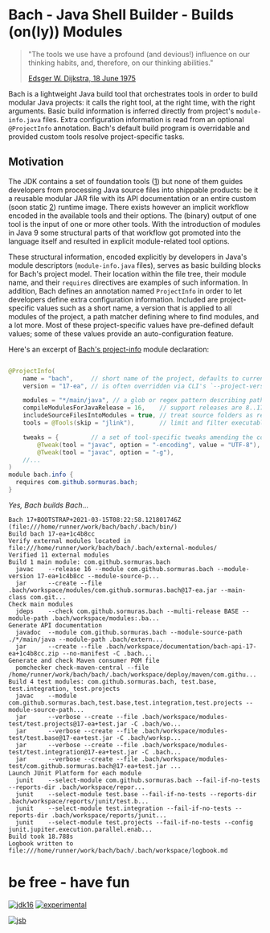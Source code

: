 # Bach - Java Shell Builder - Builds (on(ly)) Modules

> "The tools we use have a profound (and devious!) influence on our thinking habits, and, therefore, on our thinking abilities."
>
> [Edsger W. Dijkstra, 18 June 1975](https://www.cs.virginia.edu/~evans/cs655/readings/ewd498.html)

Bach is a lightweight Java build tool that orchestrates tools in order to build modular Java projects:
it calls the right tool, at the right time, with the right arguments. Basic build information is inferred directly from
project's `module-info.java` files. Extra configuration information is read from an optional `@ProjectInfo` annotation.
Bach's default build program is overridable and provided custom tools resolve project-specific tasks.

## Motivation

The JDK contains a set of foundation tools ([1]) but none of them guides developers from processing Java source files
into shippable products:
be it a reusable modular JAR file with its API documentation or an entire custom (soon static [2]) runtime image. There
exists however an implicit workflow encoded in the available tools and their options. The (binary) output of one tool is
the input of one or more other tools. With the introduction of modules in Java 9 some structural parts of that workflow
got promoted into the language itself and resulted in explicit module-related tool options.

These structural information, encoded explicitly by developers in Java's module descriptors (`module-info.java` files),
serves as basic building blocks for Bach's project model. Their location within the file tree, their module name, and
their `requires` directives are examples of such information. In addition, Bach defines an annotation
named `ProjectInfo` in order to let developers define extra configuration information. Included are project-specific
values such as a short name, a version that is applied to all modules of the project, a path matcher defining where to
find modules, and a lot more. Most of these project-specific values have pre-defined default values; some of these
values provide an auto-configuration feature.

Here's an excerpt of [Bach's project-info](.bach/bach.info/module-info.java) module declaration:

```java

@ProjectInfo(
    name = "bach",     // short name of the project, defaults to current working directory's name
    version = "17-ea", // is often overridden via CLI's `--project-version 17-ea+1c4b8cc` option

    modules = "*/main/java", // a glob or regex pattern describing paths to module-info.java files
    compileModulesForJavaRelease = 16,    // support releases are 8..17 (consult `javac --help`)
    includeSourceFilesIntoModules = true, // treat source folders as resource folders
    tools = @Tools(skip = "jlink"),       // limit and filter executable tools by their names

    tweaks = {         // a set of tool-specific tweaks amending the computed tool call arguments
        @Tweak(tool = "javac", option = "-encoding", value = "UTF-8"), // JEP 400 will kill this line
        @Tweak(tool = "javac", option = "-g"),
    //...
)
module bach.info {
  requires com.github.sormuras.bach;
}
```

_Yes, Bach builds Bach..._

```text
Bach 17+BOOTSTRAP+2021-03-15T08:22:58.121801746Z (file:///home/runner/work/bach/bach/.bach/bin/)
Build bach 17-ea+1c4b8cc
Verify external modules located in file:///home/runner/work/bach/bach/.bach/external-modules/
Verified 11 external modules
Build 1 main module: com.github.sormuras.bach
  javac    --release 16 --module com.github.sormuras.bach --module-version 17-ea+1c4b8cc --module-source-p...
  jar      --create --file .bach/workspace/modules/com.github.sormuras.bach@17-ea.jar --main-class com.git...
Check main modules
  jdeps    --check com.github.sormuras.bach --multi-release BASE --module-path .bach/workspace/modules:.ba...
Generate API documentation
  javadoc  --module com.github.sormuras.bach --module-source-path ./*/main/java --module-path .bach/extern...
  jar      --create --file .bach/workspace/documentation/bach-api-17-ea+1c4b8cc.zip --no-manifest -C .bach...
Generate and check Maven consumer POM file
  pomchecker check-maven-central --file /home/runner/work/bach/bach/.bach/workspace/deploy/maven/com.githu...
Build 4 test modules: com.github.sormuras.bach, test.base, test.integration, test.projects
  javac    --module com.github.sormuras.bach,test.base,test.integration,test.projects --module-source-path...
  jar      --verbose --create --file .bach/workspace/modules-test/test.projects@17-ea+test.jar -C .bach/wo...
  jar      --verbose --create --file .bach/workspace/modules-test/test.base@17-ea+test.jar -C .bach/worksp...
  jar      --verbose --create --file .bach/workspace/modules-test/test.integration@17-ea+test.jar -C .bach...
  jar      --verbose --create --file .bach/workspace/modules-test/com.github.sormuras.bach@17-ea+test.jar ...
Launch JUnit Platform for each module
  junit    --select-module com.github.sormuras.bach --fail-if-no-tests --reports-dir .bach/workspace/repor...
  junit    --select-module test.base --fail-if-no-tests --reports-dir .bach/workspace/reports/junit/test.b...
  junit    --select-module test.integration --fail-if-no-tests --reports-dir .bach/workspace/reports/junit...
  junit    --select-module test.projects --fail-if-no-tests --config junit.jupiter.execution.parallel.enab...
Build took 18.788s
Logbook written to file:///home/runner/work/bach/bach/.bach/workspace/logbook.md
```

# be free - have fun

[![jdk16](https://img.shields.io/badge/JDK-16-blue.svg)](https://jdk.java.net)
[![experimental](https://img.shields.io/badge/API-experimental-yellow.svg)](https://sormuras.github.io/api/bach/17-ea)

[![jsb](https://upload.wikimedia.org/wikipedia/commons/thumb/6/65/Bachsiegel.svg/220px-Bachsiegel.svg.png)](https://wikipedia.org/wiki/Johann_Sebastian_Bach)

[1]: https://docs.oracle.com/en/java/javase/16/docs/specs/man/index.html

[2]: https://mail.openjdk.java.net/pipermail/discuss/2020-April/005429.html

[3]: https://openjdk.java.net/projects/jigsaw/quick-start#greetingsworld
